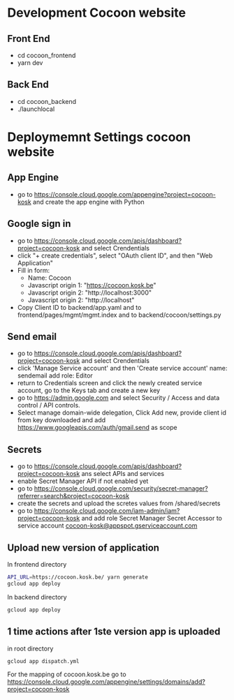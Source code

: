 # Development Cocoon website

## Front End

- cd cocoon_frontend
- yarn dev


## Back End

- cd cocoon_backend
- ./launchlocal

# Deploymemnt Settings cocoon website

## App Engine

- go to https://console.cloud.google.com/appengine?project=cocoon-kosk and create the app   engine with Python

## Google sign in

- go to https://console.cloud.google.com/apis/dashboard?project=cocoon-kosk and select Crendentials
- click "+ create credentials", select "OAuth client ID", and then "Web Application"
- Fill in form:
  - Name: Cocoon
  - Javascript origin 1: "https://cocoon.kosk.be"
  - Javascript origin 2: "http://localhost:3000"
  - Javascript origin 2: "http://localhost"
- Copy Client ID to  backend/app.yaml and to frontend/pages/mgmt/mgmt.index and to backend/cocoon/settings.py

## Send email

- go to https://console.cloud.google.com/apis/dashboard?project=cocoon-kosk and select Crendentials
- click 'Manage Service account' and then 'Create service account'
    name: sendemail
    add role: Editor
- return to Credentials screen and click the newly created service account, go to the Keys tab and create a new key
- go to https://admin.google.com and select Security / Access and data control / API controls. 
- Select manage domain-wide delegation, Click Add new, provide client id from key downloaded and add https://www.googleapis.com/auth/gmail.send as scope

## Secrets

- go to https://console.cloud.google.com/apis/dashboard?project=cocoon-kosk ans select APIs and services
- enable Secret Manager API if not enabled yet
- go to https://console.cloud.google.com/security/secret-manager?referrer=search&project=cocoon-kosk
- create the secrets and upload the scretes values from /shared/secrets
- go to https://console.cloud.google.com/iam-admin/iam?project=cocoon-kosk and add role Secret Manager Secret Accessor to service account cocoon-kosk@appspot.gserviceaccount.com

## Upload new version of application 

In frontend directory

```bash
API_URL=https://cocoon.kosk.be/ yarn generate
gcloud app deploy
```

In backend directory

```bash
gcloud app deploy
```

## 1 time actions after 1ste version app is uploaded

in root directory

```bash
gcloud app dispatch.yml
```

For the mapping of cocoon.kosk.be go to https://console.cloud.google.com/appengine/settings/domains/add?project=cocoon-kosk

